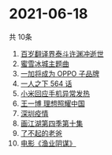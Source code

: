 # 2021-06-18
  共 10条

  <!-- BEGIN -->
  <!-- 最后更新时间:Fri Jun 18 2021 08:11:48 GMT+0000 (Coordinated Universal Time) -->
  1. [百岁翻译界泰斗许渊冲逝世](https://www.zhihu.com/search?q=许渊冲)
1. [蜜雪冰城主题曲](https://www.zhihu.com/search?q=蜜雪冰城)
1. [一加将成为 OPPO 子品牌](https://www.zhihu.com/search?q=一加)
1. [一人之下 564 话](https://www.zhihu.com/search?q=一人之下)
1. [小米回应手机异常发热](https://www.zhihu.com/search?q=小米)
1. [王一博 理想照耀中国](https://www.zhihu.com/search?q=理想照耀中国)
1. [深圳疫情](https://www.zhihu.com/search?q=深圳疫情)
1. [画江湖第四季第十集](https://www.zhihu.com/search?q=画江湖之不良人第四季)
1. [了不起的老爸](https://www.zhihu.com/search?q=了不起的老爸)
1. [电影《渔业阴谋》](https://www.zhihu.com/search?q=渔业阴谋)
  <!-- END -->
  